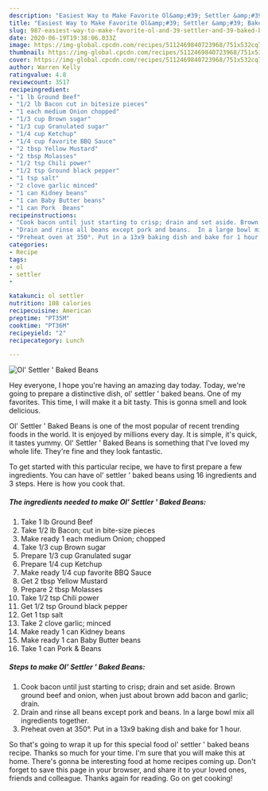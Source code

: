 ```yaml
---
description: "Easiest Way to Make Favorite Ol&amp;#39; Settler &amp;#39; Baked Beans"
title: "Easiest Way to Make Favorite Ol&amp;#39; Settler &amp;#39; Baked Beans"
slug: 987-easiest-way-to-make-favorite-ol-and-39-settler-and-39-baked-beans
date: 2020-06-19T19:38:06.033Z
image: https://img-global.cpcdn.com/recipes/5112469840723968/751x532cq70/ol-settler-baked-beans-recipe-main-photo.jpg
thumbnail: https://img-global.cpcdn.com/recipes/5112469840723968/751x532cq70/ol-settler-baked-beans-recipe-main-photo.jpg
cover: https://img-global.cpcdn.com/recipes/5112469840723968/751x532cq70/ol-settler-baked-beans-recipe-main-photo.jpg
author: Warren Kelly
ratingvalue: 4.8
reviewcount: 3517
recipeingredient:
- "1 lb Ground Beef"
- "1/2 lb Bacon cut in bitesize pieces"
- "1 each medium Onion chopped"
- "1/3 cup Brown sugar"
- "1/3 cup Granulated sugar"
- "1/4 cup Ketchup"
- "1/4 cup favorite BBQ Sauce"
- "2 tbsp Yellow Mustard"
- "2 tbsp Molasses"
- "1/2 tsp Chili power"
- "1/2 tsp Ground black pepper"
- "1 tsp salt"
- "2 clove garlic minced"
- "1 can Kidney beans"
- "1 can Baby Butter beans"
- "1 can Pork  Beans"
recipeinstructions:
- "Cook bacon until just starting to crisp; drain and set aside. Brown ground beef and onion, when just about brown add bacon and garlic; drain."
- "Drain and rinse all beans except pork and beans.  In a large bowl mix all ingredients together."
- "Preheat oven at 350°. Put in a 13x9 baking dish and bake for 1 hour."
categories:
- Recipe
tags:
- ol
- settler
- 

katakunci: ol settler  
nutrition: 108 calories
recipecuisine: American
preptime: "PT35M"
cooktime: "PT36M"
recipeyield: "2"
recipecategory: Lunch

---
```



![Ol&#39; Settler &#39; Baked Beans](https://img-global.cpcdn.com/recipes/5112469840723968/751x532cq70/ol-settler-baked-beans-recipe-main-photo.jpg)

Hey everyone, I hope you're having an amazing day today. Today, we're going to prepare a distinctive dish, ol&#39; settler &#39; baked beans. One of my favorites. This time, I will make it a bit tasty. This is gonna smell and look delicious.



Ol&#39; Settler &#39; Baked Beans is one of the most popular of recent trending foods in the world. It is enjoyed by millions every day. It is simple, it's quick, it tastes yummy. Ol&#39; Settler &#39; Baked Beans is something that I've loved my whole life. They're fine and they look fantastic.


To get started with this particular recipe, we have to first prepare a few ingredients. You can have ol&#39; settler &#39; baked beans using 16 ingredients and 3 steps. Here is how you cook that.

<!--inarticleads1-->

##### The ingredients needed to make Ol&#39; Settler &#39; Baked Beans:

1. Take 1 lb Ground Beef
1. Take 1/2 lb Bacon; cut in bite-size pieces
1. Make ready 1 each medium Onion; chopped
1. Take 1/3 cup Brown sugar
1. Prepare 1/3 cup Granulated sugar
1. Prepare 1/4 cup Ketchup
1. Make ready 1/4 cup favorite BBQ Sauce
1. Get 2 tbsp Yellow Mustard
1. Prepare 2 tbsp Molasses
1. Take 1/2 tsp Chili power
1. Get 1/2 tsp Ground black pepper
1. Get 1 tsp salt
1. Take 2 clove garlic; minced
1. Make ready 1 can Kidney beans
1. Make ready 1 can Baby Butter beans
1. Take 1 can Pork &amp; Beans




<!--inarticleads2-->

##### Steps to make Ol&#39; Settler &#39; Baked Beans:

1. Cook bacon until just starting to crisp; drain and set aside. Brown ground beef and onion, when just about brown add bacon and garlic; drain.
1. Drain and rinse all beans except pork and beans.  In a large bowl mix all ingredients together.
1. Preheat oven at 350°. Put in a 13x9 baking dish and bake for 1 hour.




So that's going to wrap it up for this special food ol&#39; settler &#39; baked beans recipe. Thanks so much for your time. I'm sure that you will make this at home. There's gonna be interesting food at home recipes coming up. Don't forget to save this page in your browser, and share it to your loved ones, friends and colleague. Thanks again for reading. Go on get cooking!
